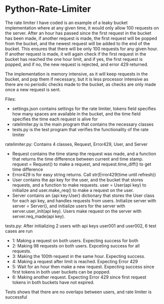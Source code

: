 # Python-Rate-Limiter

The rate limiter I have coded is an example of a leaky bucket implementation where at any given time, it would only allow 100 requests
on the server. After an hour has passed since the first request in the bucket has been made, if another request is made, the first request
will be popped from the bucket, and the newest request will be added to the end of the bucket. This ensures that there will be only 100
requests for any given hour. If another request is made, it will again check if the first request in the bucket has reached the one hour 
limit, and if yes, the first request is popped, and if no, the new request is rejected, and error 429 returned.

The implementation is memory intensive, as it will keep requests in the bucket, and pop them if necessary, but it is less processor intensive
as there are no periodic checks made to the bucket, as checks are only made once a new request is sent.

Files:
- settings.json contains settings for the rate limiter, tokens field specifies how many spaces are available in the bucket, and the time field
specifies the time each request is alive for
- ratelimiter.py is the main program that contains the necessary classes 
- tests.py is the test program that verifies the functionality of the rate limiter

ratelimiter.py:
Contains 4 classes, Request, Error429, User, and Server
- Request contains the time stamp the request was made, and a function that returns the time difference between current and time stamp.
request = Request() to make a request, and request.time_diff() to get time difference
- Error429 is for easy string returns. Call str(Error429(time until refresh))
- User contains the api key for the user, and the bucket that stores requests, and a function to make requests. user = User(api key) to initialize
and user.make_req() to make a request on the user.
- Server contains an {api key:User} dictionary that stores the User class for each api key, and handles requests from users. Initialize server 
with server = Server(), and initialize users for the server with server.user_init(api key). Users make request on the server with 
server.req_made(api key). 

tests.py:
After initializing 2 users with api keys user001 and user002, 6 test cases are run
- 1: Making a request on both users. Expecting success for both
- 2: Making 98 requests on both users. Expceting success for all requests.
- 3: Making the 100th request in the same hour. Expecting success.
- 4: Making a request after limit is reached. Expecting Error 429
- 5: Wait for an hour then make a new request. Expecting success since first tokens in both user buckets can be popped.
- 6: Making another request. Expecting Error 429 since first request tokens in both buckets have not expired.

Tests shows that there are no overlaps between users, and rate limiter is successful
